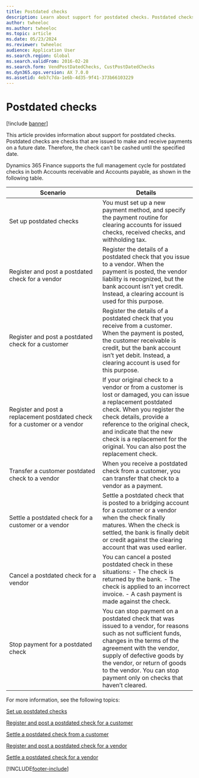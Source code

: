 ```yaml
---
title: Postdated checks
description: Learn about support for postdated checks. Postdated checks are issued to make and receive payments on a future date, including details for various scenarios.
author: twheeloc
ms.author: twheeloc
ms.topic: article
ms.date: 05/23/2024
ms.reviewer: twheeloc
audience: Application User
ms.search.region: Global
ms.search.validFrom: 2016-02-28
ms.search.form: VendPostDatedChecks, CustPostDatedChecks
ms.dyn365.ops.version: AX 7.0.0
ms.assetid: 4eb7c7da-1e6b-4d35-9f41-373b66103229
---
```


# Postdated checks

[!include [banner](../includes/banner.md)]

This article provides information about support for postdated checks. Postdated checks are checks that are issued to make and receive payments on a future date. Therefore, the check can't be cashed until the specified date.

Dynamics 365 Finance supports the full management cycle for postdated checks in both Accounts receivable and Accounts payable, as shown in the following table.
<table>
<colgroup>
<col width="50%" />
<col width="50%" />
</colgroup>
<thead>
<tr class="header">
<th>Scenario</th>
<th>Details</th>
</tr>
</thead>
<tbody>
<tr class="odd">
<td>Set up postdated checks</td>
<td>You must set up a new payment method, and specify the payment routine for clearing accounts for issued checks, received checks, and withholding tax.</td>
</tr>
<tr class="even">
<td>Register and post a postdated check for a vendor</td>
<td>Register the details of a postdated check that you issue to a vendor. When the payment is posted, the vendor liability is recognized, but the bank account isn’t yet credit. Instead, a clearing account is used for this purpose. </td>
</tr>
<tr class="odd">
<td>Register and post a postdated check for a customer</td>
<td>Register the details of a postdated check that you receive from a customer. When the payment is posted, the customer receivable is credit, but the bank account isn’t yet debit. Instead, a clearing account is used for this purpose.</td>
</tr>
<tr class="even">
<td>Register and post a replacement postdated check for a customer or a vendor</td>
<td>
If your original check to a vendor or from a customer is lost or damaged, you can issue a replacement postdated check. When you register the check details, provide a reference to the original check, and indicate that the new check is a replacement for the original. You can also post the replacement check.</td>
</tr>
<tr class="odd">
<td>Transfer a customer postdated check to a vendor</td>
<td>When you receive a postdated check from a customer, you can transfer that check to a vendor as a payment.</td>
</tr>
<tr class="even">
<td>Settle a postdated check for a customer or a vendor</td>
<td>Settle a postdated check that is posted to a bridging account for a customer or a vendor when the check finally matures. When the check is settled, the bank is finally debit or credit against the clearing account that was used earlier.</td>
</tr>
<tr class="odd">
<td>Cancel a postdated check for a vendor</td>
<td>You can cancel a posted postdated check in these situations:
- The check is returned by the bank.
- The check is applied to an incorrect invoice.
- A cash payment is made against the check.
  </td>
  </tr>
  <tr class="even">
  <td>Stop payment for a postdated check</td>
  <td>You can stop payment on a postdated check that was issued to a vendor, for reasons such as not sufficient funds, changes in the terms of the agreement with the vendor, supply of defective goods by the vendor, or return of goods to the vendor. You can stop payment only on checks that haven’t cleared.</td>
  </tr>
  </tbody>
  </table>



For more information, see the following topics:

[Set up postdated checks](tasks/set-up-postdated-checks.md)

[Register and post a postdated check for a customer](tasks/register-post-postdated-check-customer.md)

[Settle a postdated check from a customer](tasks/settle-postdated-check-customer.md)

[Register and post a postdated check for a vendor](tasks/register-post-postdated-check-vendor.md) 

[Settle a postdated check for a vendor](tasks/settle-postdated-check-vendor.md)





[!INCLUDE[footer-include](../../includes/footer-banner.md)]
